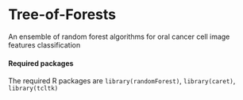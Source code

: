 # Tree-of-Forests
An ensemble of random forest algorithms for oral cancer cell image features classification

#### Required packages
The required R packages are `library(randomForest)`, `library(caret)`, `library(tcltk)`

##
